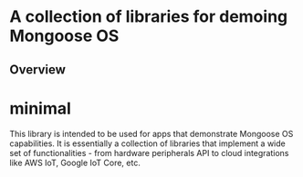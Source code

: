 # A collection of libraries for demoing Mongoose OS


## Overview

# minimal

This library is intended to be used for apps that demonstrate
Mongoose OS capabilities. It is essentially a collection of libraries that
implement a wide set of functionalities - from hardware peripherals API
to cloud integrations like AWS IoT, Google IoT Core, etc.

